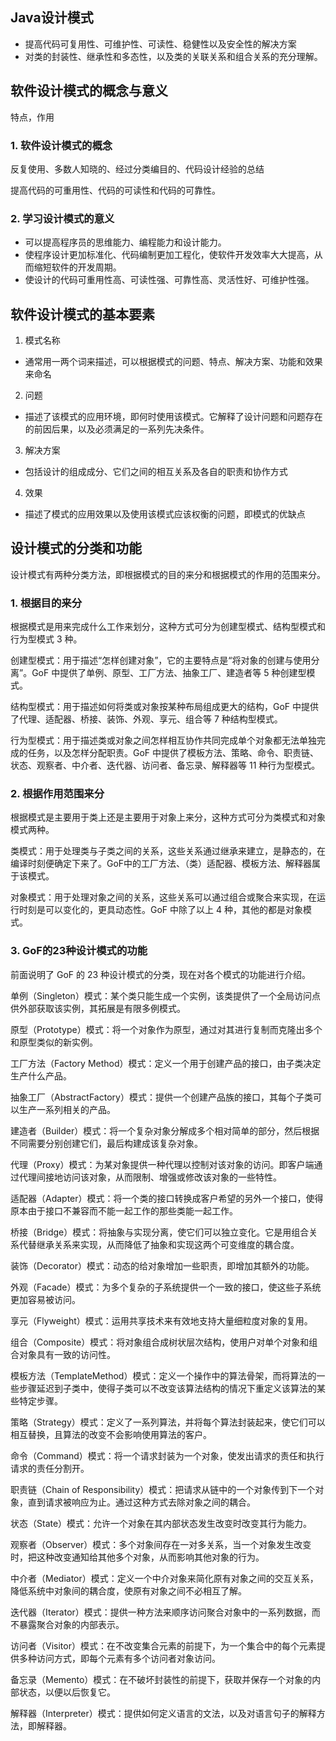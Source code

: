 ## Java设计模式

- 提高代码可复用性、可维护性、可读性、稳健性以及安全性的解决方案
- 对类的封装性、继承性和多态性，以及类的关联关系和组合关系的充分理解。

## 软件设计模式的概念与意义
特点，作用

### 1. 软件设计模式的概念
反复使用、多数人知晓的、经过分类编目的、代码设计经验的总结

提高代码的可重用性、代码的可读性和代码的可靠性。

### 2. 学习设计模式的意义

- 可以提高程序员的思维能力、编程能力和设计能力。
- 使程序设计更加标准化、代码编制更加工程化，使软件开发效率大大提高，从而缩短软件的开发周期。
- 使设计的代码可重用性高、可读性强、可靠性高、灵活性好、可维护性强。


## 软件设计模式的基本要素

1. 模式名称
- 通常用一两个词来描述，可以根据模式的问题、特点、解决方案、功能和效果来命名

2. 问题
- 描述了该模式的应用环境，即何时使用该模式。它解释了设计问题和问题存在的前因后果，以及必须满足的一系列先决条件。

3. 解决方案
- 包括设计的组成成分、它们之间的相互关系及各自的职责和协作方式

4. 效果
- 描述了模式的应用效果以及使用该模式应该权衡的问题，即模式的优缺点

## 设计模式的分类和功能

设计模式有两种分类方法，即根据模式的目的来分和根据模式的作用的范围来分。

### 1. 根据目的来分
根据模式是用来完成什么工作来划分，这种方式可分为创建型模式、结构型模式和行为型模式 3 种。

创建型模式：用于描述“怎样创建对象”，它的主要特点是“将对象的创建与使用分离”。GoF 中提供了单例、原型、工厂方法、抽象工厂、建造者等 5 种创建型模式。

结构型模式：用于描述如何将类或对象按某种布局组成更大的结构，GoF 中提供了代理、适配器、桥接、装饰、外观、享元、组合等 7 种结构型模式。

行为型模式：用于描述类或对象之间怎样相互协作共同完成单个对象都无法单独完成的任务，以及怎样分配职责。GoF 中提供了模板方法、策略、命令、职责链、状态、观察者、中介者、迭代器、访问者、备忘录、解释器等 11 种行为型模式。

### 2. 根据作用范围来分
根据模式是主要用于类上还是主要用于对象上来分，这种方式可分为类模式和对象模式两种。

类模式：用于处理类与子类之间的关系，这些关系通过继承来建立，是静态的，在编译时刻便确定下来了。GoF中的工厂方法、（类）适配器、模板方法、解释器属于该模式。

对象模式：用于处理对象之间的关系，这些关系可以通过组合或聚合来实现，在运行时刻是可以变化的，更具动态性。GoF 中除了以上 4 种，其他的都是对象模式。

### 3. GoF的23种设计模式的功能
前面说明了 GoF 的 23 种设计模式的分类，现在对各个模式的功能进行介绍。

单例（Singleton）模式：某个类只能生成一个实例，该类提供了一个全局访问点供外部获取该实例，其拓展是有限多例模式。

原型（Prototype）模式：将一个对象作为原型，通过对其进行复制而克隆出多个和原型类似的新实例。

工厂方法（Factory Method）模式：定义一个用于创建产品的接口，由子类决定生产什么产品。

抽象工厂（AbstractFactory）模式：提供一个创建产品族的接口，其每个子类可以生产一系列相关的产品。

建造者（Builder）模式：将一个复杂对象分解成多个相对简单的部分，然后根据不同需要分别创建它们，最后构建成该复杂对象。

代理（Proxy）模式：为某对象提供一种代理以控制对该对象的访问。即客户端通过代理间接地访问该对象，从而限制、增强或修改该对象的一些特性。

适配器（Adapter）模式：将一个类的接口转换成客户希望的另外一个接口，使得原本由于接口不兼容而不能一起工作的那些类能一起工作。

桥接（Bridge）模式：将抽象与实现分离，使它们可以独立变化。它是用组合关系代替继承关系来实现，从而降低了抽象和实现这两个可变维度的耦合度。

装饰（Decorator）模式：动态的给对象增加一些职责，即增加其额外的功能。

外观（Facade）模式：为多个复杂的子系统提供一个一致的接口，使这些子系统更加容易被访问。

享元（Flyweight）模式：运用共享技术来有效地支持大量细粒度对象的复用。

组合（Composite）模式：将对象组合成树状层次结构，使用户对单个对象和组合对象具有一致的访问性。

模板方法（TemplateMethod）模式：定义一个操作中的算法骨架，而将算法的一些步骤延迟到子类中，使得子类可以不改变该算法结构的情况下重定义该算法的某些特定步骤。

策略（Strategy）模式：定义了一系列算法，并将每个算法封装起来，使它们可以相互替换，且算法的改变不会影响使用算法的客户。

命令（Command）模式：将一个请求封装为一个对象，使发出请求的责任和执行请求的责任分割开。

职责链（Chain of Responsibility）模式：把请求从链中的一个对象传到下一个对象，直到请求被响应为止。通过这种方式去除对象之间的耦合。

状态（State）模式：允许一个对象在其内部状态发生改变时改变其行为能力。

观察者（Observer）模式：多个对象间存在一对多关系，当一个对象发生改变时，把这种改变通知给其他多个对象，从而影响其他对象的行为。

中介者（Mediator）模式：定义一个中介对象来简化原有对象之间的交互关系，降低系统中对象间的耦合度，使原有对象之间不必相互了解。

迭代器（Iterator）模式：提供一种方法来顺序访问聚合对象中的一系列数据，而不暴露聚合对象的内部表示。

访问者（Visitor）模式：在不改变集合元素的前提下，为一个集合中的每个元素提供多种访问方式，即每个元素有多个访问者对象访问。

备忘录（Memento）模式：在不破坏封装性的前提下，获取并保存一个对象的内部状态，以便以后恢复它。

解释器（Interpreter）模式：提供如何定义语言的文法，以及对语言句子的解释方法，即解释器。